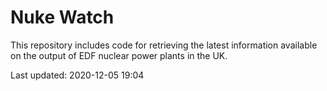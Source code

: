 # Nuke Watch

This repository includes code for retrieving the latest information available on the output of EDF nuclear power plants in the UK.

Last updated: 2020-12-05 19:04